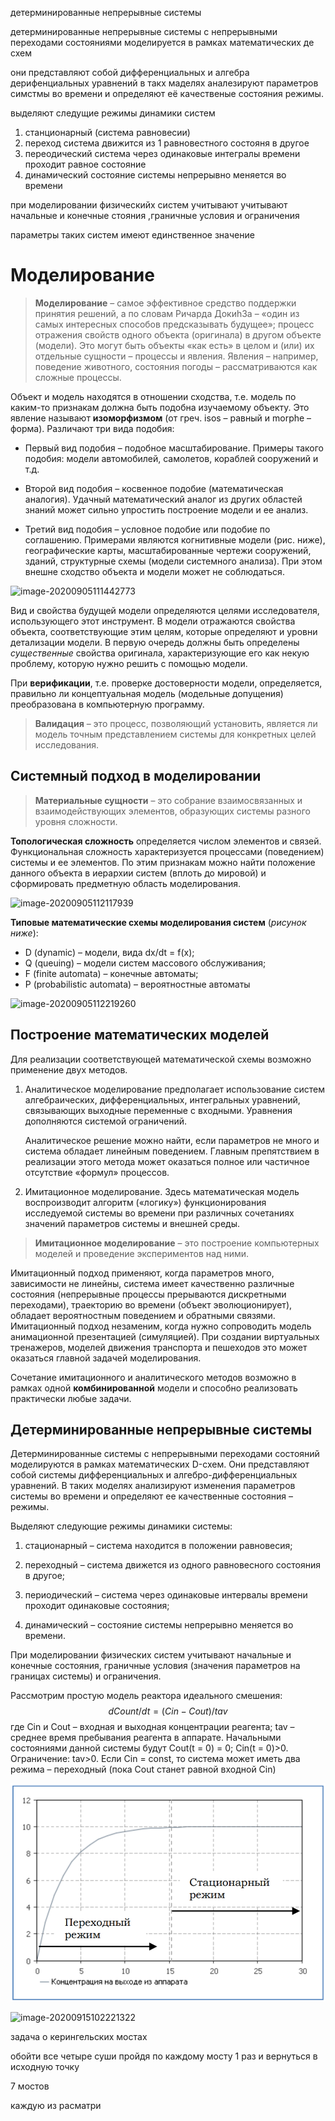 детерминированные непрерывные системы 



детерминированные непрерывные системы с непрерывными переходами состояниями моделируется в рамках математических де схем

они представляют собой дифференциальных и алгебра дерифенциальных уравнений в такх маделях аналезируют параметров симстмы во времени и определяют её качественые состояния  режимы.

выделяют следущие режимы динамики систем 

1. станционарный (система равновесии)
2. переход система движится из 1 равновестного состояня в другое
3. переодический система через одинаковые интегралы времени проходит равное состояние 
4. динамический состояние системы непрерывно меняется во времени

при моделировании физическийх систем учитывают учитывают начальные и конечные стояния ,граничные условия и ограничения 

параметры таких систем  имеют единственное значение 

# Моделирование

> **Моделирование** – самое эффективное средство поддержки принятия решений, а по словам Ричарда Докиh3а – «один из самых интересных способов предсказывать будущее»; процесс отражения свойств одного объекта (оригинала) в другом объекте (модели). Это могут быть объекты «как есть» в целом и (или) их отдельные сущности – процессы и явления. Явления – например, поведение животного, состояния погоды – рассматриваются как сложные процессы.

Объект и модель находятся в отношении сходства, т.е. модель по каким-то признакам должна быть подобна изучаемому объекту. Это явление называют **изоморфизмом** (от греч. isos – равный и morphe – форма). Различают три вида подобия:

- Первый вид подобия – подобное масштабирование. Примеры такого подобия: модели автомобилей, самолетов, кораблей сооружений и т.д. 

- Второй вид подобия – косвенное подобие (математическая аналогия). Удачный математический аналог из других областей знаний может сильно упростить построение модели и ее анализ. 

- Третий вид подобия – условное подобие или подобие по соглашению. Примерами являются когнитивные модели (рис. ниже), географические карты, масштабированные чертежи сооружений, зданий, структурные схемы (модели системного анализа). При этом внешне сходство объекта и модели может не соблюдаться. 


![image-20200905111442773](C:/Users/OI109-2/Documents/Илья/ИСРПО.assets/image-20200905111442773.png)

Вид и свойства будущей модели определяются целями исследователя, использующего этот инструмент. В модели отражаются свойства объекта, соответствующие этим целям, которые определяют и уровни детализации модели. В первую очередь должны быть определены *существенные* свойства оригинала, характеризующие его как некую проблему, которую нужно решить с помощью модели.

При **верификации**, т.е. проверке достоверности модели, определяется, правильно ли концептуальная модель (модельные допущения) преобразована в компьютерную программу. 

> **Валидация** – это процесс, позволяющий установить, является ли модель точным представлением системы для конкретных целей исследования. 

## Системный подход в моделировании

> **Материальные сущности** – это собрание взаимосвязанных и взаимодействующих элементов, образующих системы разного уровня сложности. 

**Топологическая сложность** определяется числом элементов и связей. Функциональная сложность характеризуется процессами (поведением) системы и ее элементов. По этим признакам можно найти положение данного объекта в иерархии систем (вплоть до мировой) и сформировать предметную область моделирования. 

![image-20200905112117939](C:/Users/OI109-2/Documents/Илья/ИСРПО.assets/image-20200905112117939.png)

 **Типовые математические схемы моделирования систем** (*рисунок ниже*): 

- D (dynamic) – модели, вида dx/dt = f(x); 
- Q (queuing) – модели систем массового обслуживания; 
- F (finite automata) – конечные автоматы; 
- P (probabilistic automata) – вероятностные автоматы

![image-20200905112219260](C:/Users/OI109-2/Documents/Илья/ИСРПО.assets/image-20200905112219260.png)

## Построение математических моделей

Для реализации соответствующей математической схемы возможно применение двух методов. 

1. Аналитическое моделирование предполагает использование систем алгебраических, дифференциальных, интегральных уравнений, связывающих выходные переменные с входными. Уравнения дополняются системой ограничений. 

   Аналитическое решение можно найти, если параметров не много и система обладает линейным поведением. Главным препятствием в реализации этого метода может оказаться полное или частичное отсутствие «формул» процессов. 

2. Имитационное моделирование. Здесь математическая модель воспроизводит алгоритм («логику») функционирования исследуемой системы во времени при различных сочетаниях значений параметров системы и внешней среды. 

> **Имитационное моделирование** – это построение компьютерных моделей и проведение экспериментов над ними.

Имитационный подход применяют, когда параметров много, зависимости не линейны, система имеет качественно различные состояния (непрерывные процессы прерываются дискретными переходами), траекторию во времени (объект эволюционирует), обладает вероятностным поведением и обратными связями. Имитационный подход незаменим, когда нужно сопроводить модель анимационной презентацией (симуляцией). При создании виртуальных тренажеров, моделей движения транспорта и пешеходов это может оказаться главной задачей моделирования. 

Сочетание имитационного и аналитического методов возможно в рамках одной **комбинированной** модели и способно реализовать практически любые задачи.

## Детерминированные непрерывные системы 

Детерминированные системы с непрерывными переходами состояний моделируются в рамках математических D-схем. Они представляют собой системы дифференциальных и алгебро-дифференциальных уравнений. В таких моделях анализируют изменения параметров системы во времени и определяют ее качественные состояния – режимы.

Выделяют следующие режимы динамики системы: 

1) стационарный – система находится в положении равновесия; 

2) переходный – система движется из одного равновесного состояния в другое; 

3) периодический – система через одинаковые интервалы времени проходит одинаковые состояния; 

4) динамический – состояние системы непрерывно меняется во времени. 

При моделировании физических систем учитывают начальные и конечные состояния, граничные условия (значения параметров на границах системы) и ограничения. 

Рассмотрим простую модель реактора идеального смешения:
$$
dCount/dt = (Cin-Cout)/tav
$$
где Cin и Cout – входная и выходная концентрации реагента; tav – среднее время пребывания реагента в аппарате. Начальными состояниями данной системы будут Cout(t = 0) = 0; Cin(t = 0)>0. Ограничение: tav>0. Если Cin = const, то система может иметь два режима – переходный (пока Cout станет равной входной Cin)

![image-20200908112626279](ИСРПО.assets/image-20200908112626279.png)



![image-20200915102221322](C:\Users\OI109-2\AppData\Roaming\Typora\typora-user-images\image-20200915102221322.png)





задача о керингельских мостах

обойти все четыре суши пройдя по каждому мосту 1 раз и вернуться в исходную точку 

7 мостов

каждую из расматри













































